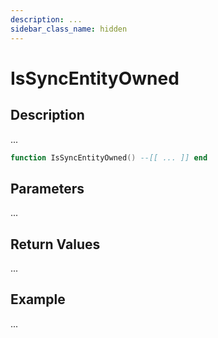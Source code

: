 ```yaml
---
description: ...
sidebar_class_name: hidden
---
```


# IsSyncEntityOwned

## Description

...

```lua
function IsSyncEntityOwned() --[[ ... ]] end
```

## Parameters

...

## Return Values

...

## Example

...

